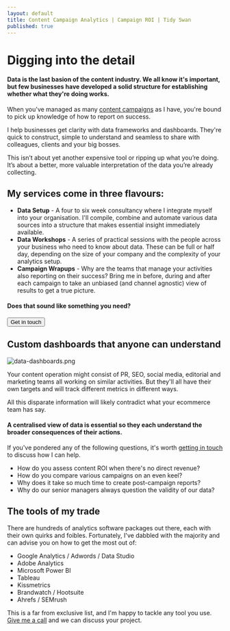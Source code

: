 ```yaml
---
layout: default
title: Content Campaign Analytics | Campaign ROI | Tidy Swan
published: true
---
```


# Digging into the detail

#### Data is the last basion of the content industry. We all know it's important, but few businesses have developed a solid structure for establishing whether what they're doing works.

When you've managed as many [content campaigns](/creative-content-marketing) as I have, you're bound to pick up knowledge of how to report on success.

I help businesses get clarity with data frameworks and dashboards. They're quick to construct, simple to understand and seamless to share with colleagues, clients and your big bosses.

This isn’t about yet another expensive tool or ripping up what you’re doing. It’s about a better, more valuable interpretation of the data you’re already collecting.

## My services come in three flavours:

- **Data Setup** - A four to six week consultancy where I integrate myself into your organisation. I'll compile, combine and automate various data sources into a structure that makes essential insight immediately available.
- **Data Workshops** - A series of practical sessions with the people across your business who need to know about data. These can be full or half day, depending on the size of your company and the complexity of your analytics setup.
- **Campaign Wrapups** - Why are the teams that manage your activities also reporting on their success? Bring me in before, during and after each campaign to take an unbiased (and channel agnostic) view of results to get a true picture.

#### Does that sound like something you need?

<a href="/contact"><button class="button">Get in touch</button></a>

## Custom dashboards that anyone can understand

![data-dashboards.png]({{site.baseurl}}/assets/img/data-dashboards.png)

Your content operation might consist of PR, SEO, social media, editorial and marketing teams all working on similar activities. But they'll all have their own targets and will track different metrics in different ways.

All this disparate information will likely contradict what your ecommerce team has say.

#### A centralised view of data is essential so they each understand the broader consequences of their actions. 

If you've pondered any of the following questions, it's worth [getting in touch](/contact) to discuss how I can help.

- How do you assess content ROI when there's no direct revenue?
- How do you compare various campaigns on an even keel?
- Why does it take so much time to create post-campaign reports?
- Why do our senior managers always question the validity of our data?

## The tools of my trade

There are hundreds of analytics software packages out there, each with their own quirks and foibles. Fortunately, I've dabbled with the majority and can advise you on how to get the most out of:

- Google Analytics / Adwords / Data Studio
- Adobe Analytics
- Microsoft Power BI
- Tableau
- Kissmetrics
- Brandwatch / Hootsuite
- Ahrefs / SEMrush

This is a far from exclusive list, and I'm happy to tackle any tool you use. [Give me a call](/contact) and we can discuss your project.
